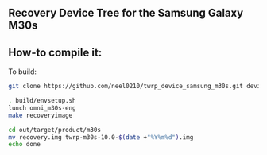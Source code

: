 ## Recovery Device Tree for the Samsung Galaxy M30s

## How-to compile it:

To build:

```sh
git clone https://github.com/neel0210/twrp_device_samsung_m30s.git device/samsung/m30s
```
```sh
. build/envsetup.sh
lunch omni_m30s-eng
make recoveryimage

cd out/target/product/m30s
mv recovery.img twrp-m30s-10.0-$(date +"%Y%m%d").img
echo done
```

